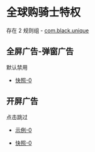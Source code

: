 # 全球购骑士特权

存在 2 规则组 - [com.black.unique](/src/apps/com.black.unique.ts)

## 全屏广告-弹窗广告

默认禁用

- [快照-0](https://i.gkd.li/import/13499502)

## 开屏广告

点击跳过

- [示例-0](https://m.gkd.li/57941037/63a72bd6-72be-410c-86ab-09ba7a4fa318)

- [快照-0](https://i.gkd.li/import/14167393)

